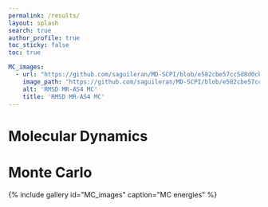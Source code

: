 ```yaml
---
permalink: /results/
layout: splash
search: true
author_profile: true
toc_sticky: false
toc: true

MC_images:
  - url: "https://github.com/saguileran/MD-SCPI/blob/e582cbe57cc5d8d0cb86878abb0180795a627b30/Results/MC_RMSD_MR-AS4.png"
    image_path: "https://github.com/saguileran/MD-SCPI/blob/e582cbe57cc5d8d0cb86878abb0180795a627b30/Results/MC_RMSD_MR-AS4.png"
    alt: 'RMSD MR-AS4 MC'
    title: 'RMSD MR-AS4 MC'
---
```


# Molecular Dynamics



# Monte Carlo 
{% include gallery id="MC_images" caption="MC energies" %}
